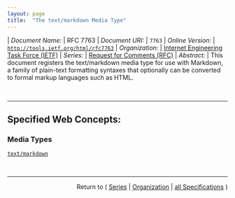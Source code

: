 ```yaml
---
layout: page
title:  "The text/markdown Media Type"
---
```


| *Document Name:* | RFC 7763
| *Document URI:* | `7763`
| *Online Version:* | [`http://tools.ietf.org/html/rfc7763`](http://tools.ietf.org/html/rfc7763)
| *Organization:* | [Internet Engineering Task Force (IETF)](..  "List of specification series by this organization")
| *Series:* | [Request for Comments (RFC)](.  "List of specifications in this series")
| *Abstract:* | This document registers the text/markdown media type for use with Markdown, a family of plain-text formatting syntaxes that optionally can be converted to formal markup languages such as HTML.

<br/>
<hr/>

## Specified Web Concepts:

### Media Types

[`text/markdown`](/concepts/media-type/text/markdown "This document registers the text/markdown media type for use with Markdown, a family of plain-text formatting syntaxes that optionally can be converted to formal markup languages such as HTML.")



<br/>
<hr/>

<p style="text-align: right">Return to ( <a href="./">Series</a> | <a href="../">Organization</a> | <a href="../../">all Specifications</a> )</p>